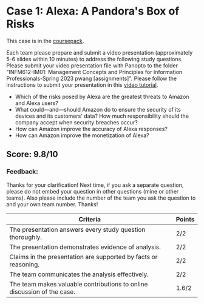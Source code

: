 # Case 1: Alexa: A Pandora's Box of Risks

This case is in the [coursepack](https://hbsp.harvard.edu/import/1023334).

Each team please prepare and submit a video presentation (approximately 5-6 slides within 10 minutes) to address the following study questions. Please submit your video presentation file with Panopto to the folder "INFM612-IM01: Management Concepts and Principles for Information Professionals-Spring 2023 pwang [assignments]". Please follow the instructions to submit your presentation in this [video tutorial](https://umd.hosted.panopto.com/Panopto/Pages/Viewer.aspx?id=114498d4-e39a-4f7b-b5dc-af90014564ed).

- Which of the risks posed by Alexa are the greatest threats to Amazon and Alexa users?
- What could—and—should Amazon do to ensure the security of its devices and its customers' data? How much responsibility should the company accept when security breaches occur?
- How can Amazon improve the accuracy of Alexa responses?
- How can Amazon improve the monetization of Alexa?


## Score: 9.8/10
### Feedback:
Thanks for your clarification! Next time, if you ask a separate question, please do not embed your question in other questions (mine or other teams). Also please include the number of the team you ask the question to and your own team number. Thanks!

|Criteria |Points|
|----|----|
|The presentation answers every study question thoroughly.|2/2|
|The presentation demonstrates evidence of analysis.|2/2|
|Claims in the presentation are supported by facts or reasoning.|2/2|
|The team communicates the analysis effectively.|2/2|
|The team makes valuable contributions to online discussion of the case.|1.6/2|

